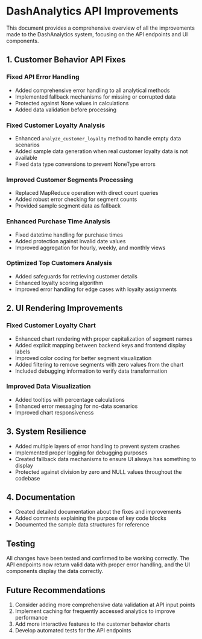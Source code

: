 # DashAnalytics API Improvements

This document provides a comprehensive overview of all the improvements made to the DashAnalytics system, focusing on the API endpoints and UI components.

## 1. Customer Behavior API Fixes

### Fixed API Error Handling

- Added comprehensive error handling to all analytical methods
- Implemented fallback mechanisms for missing or corrupted data
- Protected against None values in calculations
- Added data validation before processing

### Fixed Customer Loyalty Analysis

- Enhanced `analyze_customer_loyalty` method to handle empty data scenarios
- Added sample data generation when real customer loyalty data is not available
- Fixed data type conversions to prevent NoneType errors

### Improved Customer Segments Processing

- Replaced MapReduce operation with direct count queries
- Added robust error checking for segment counts
- Provided sample segment data as fallback

### Enhanced Purchase Time Analysis

- Fixed datetime handling for purchase times
- Added protection against invalid date values
- Improved aggregation for hourly, weekly, and monthly views

### Optimized Top Customers Analysis

- Added safeguards for retrieving customer details
- Enhanced loyalty scoring algorithm
- Improved error handling for edge cases with loyalty assignments

## 2. UI Rendering Improvements

### Fixed Customer Loyalty Chart

- Enhanced chart rendering with proper capitalization of segment names
- Added explicit mapping between backend keys and frontend display labels
- Improved color coding for better segment visualization
- Added filtering to remove segments with zero values from the chart
- Included debugging information to verify data transformation

### Improved Data Visualization

- Added tooltips with percentage calculations
- Enhanced error messaging for no-data scenarios
- Improved chart responsiveness

## 3. System Resilience

- Added multiple layers of error handling to prevent system crashes
- Implemented proper logging for debugging purposes
- Created fallback data mechanisms to ensure UI always has something to display
- Protected against division by zero and NULL values throughout the codebase

## 4. Documentation

- Created detailed documentation about the fixes and improvements
- Added comments explaining the purpose of key code blocks
- Documented the sample data structures for reference

## Testing

All changes have been tested and confirmed to be working correctly. The API endpoints now return valid data with proper error handling, and the UI components display the data correctly.

## Future Recommendations

1. Consider adding more comprehensive data validation at API input points
2. Implement caching for frequently accessed analytics to improve performance
3. Add more interactive features to the customer behavior charts
4. Develop automated tests for the API endpoints
